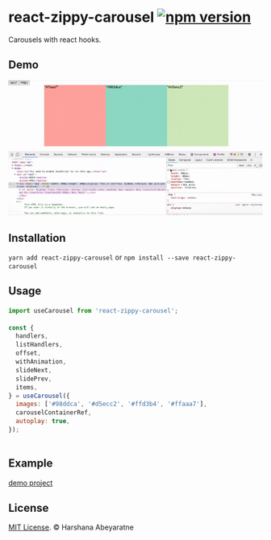 # react-zippy-carousel [![npm version](https://badge.fury.io/js/react-zippy-carousel.svg)](https://badge.fury.io/js/react-zippy-carousel)

Carousels with react hooks.

## Demo
![alt text](https://raw.githubusercontent.com/harshq/react-zippy-carousel-example/9840c4c9c2f2d31b4ae661c606fff1494723b1d1/example.gif "example")

## Installation

```yarn add react-zippy-carousel```
or
```npm install --save react-zippy-carousel```


## Usage

```js
import useCarousel from 'react-zippy-carousel';

const {
  handlers,
  listHandlers,
  offset,
  withAnimation,
  slideNext,
  slidePrev,
  items,
} = useCarousel({
  images: ['#98ddca', '#d5ecc2', '#ffd3b4', '#ffaaa7'],
  carouselContainerRef,
  autoplay: true,
});
          
```

## Example 

[demo project](https://github.com/harshq/react-zippy-carousel-example/blob/master/src/App.js)

## License

[MIT License](http://opensource.org/licenses/mit-license.html). © Harshana Abeyaratne
